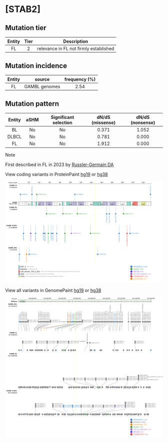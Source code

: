 # [STAB2]

## Mutation tier

|Entity|Tier|Description                           |
|:------:|:----:|--------------------------------------|
|FL    |2   |relevance in FL not firmly established|
## Mutation incidence

|Entity|source       |frequency (%)|
|:------:|:-------------:|:-------------:|
|FL    |GAMBL genomes|2.54         |

## Mutation pattern

|Entity|aSHM|Significant selection|dN/dS (missense)|dN/dS (nonsense)|
|:------:|:----:|:---------------------:|:----------------:|:----------------:|
|BL    |No  |No                   |0.371           |1.052           |
|DLBCL |No  |No                   |0.781           |0.000           |
|FL    |No  |No                   |1.912           |0.000           |


> [!NOTE]
> First described in FL in 2023 by [Russler-Germain DA](https://pubmed.ncbi.nlm.nih.gov/37493986)


View coding variants in ProteinPaint [hg19](https://www.bcgsc.ca/downloads/morinlab/GAMBL/test/genes/STAB2_protein.html)  or [hg38](https://www.bcgsc.ca/downloads/morinlab/GAMBL/test/genes/STAB2_protein_hg38.html)

![image](images/proteinpaint/STAB2_NM_017564.svg)

View all variants in GenomePaint [hg19](https://www.bcgsc.ca/downloads/morinlab/GAMBL/test/genes/STAB2.html)  or [hg38](https://www.bcgsc.ca/downloads/morinlab/GAMBL/test/genes/STAB2_hg38.html)

![image](images/proteinpaint/STAB2.svg)
